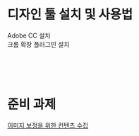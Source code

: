 ﻿# 디자인 툴 설치 및 사용법
Adobe CC 설치 <br>
크롬 확장 플러그인 설치

<br><br><br>

# 준비 과제
[이미지 보정을 위한 컨텐츠 수집](https://unsplash.com)

